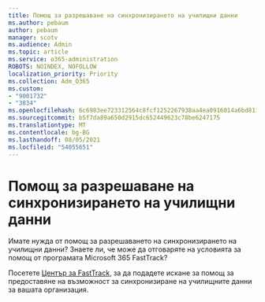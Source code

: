 ```yaml
---
title: Помощ за разрешаване на синхронизирането на училищни данни
ms.author: pebaum
author: pebaum
manager: scotv
ms.audience: Admin
ms.topic: article
ms.service: o365-administration
ROBOTS: NOINDEX, NOFOLLOW
localization_priority: Priority
ms.collection: Adm_O365
ms.custom:
- "9001732"
- "3834"
ms.openlocfilehash: 6c6983ee723312564c8fcf1252267938aa4ea0916014a6bd81188308f4cdb488
ms.sourcegitcommit: b5f7da89a650d2915dc652449623c78be6247175
ms.translationtype: MT
ms.contentlocale: bg-BG
ms.lasthandoff: 08/05/2021
ms.locfileid: "54055651"
---
```

# <a name="help-enabling-school-data-sync"></a>Помощ за разрешаване на синхронизирането на училищни данни

Имате нужда от помощ за разрешаването на синхронизирането на училищни данни? Знаете ли, че може да отговаряте на условията за помощ от програмата Microsoft 365 FastTrack?

Посетете [Център за FastTrack](https://www.microsoft.com/fasttrack), за да подадете искане за помощ за предоставяне на възможност за синхронизиране на училищните данни за вашата организация.
